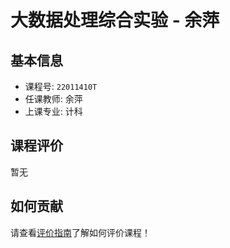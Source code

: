 # 大数据处理综合实验 - 余萍

## 基本信息

- 课程号: `22011410T`
- 任课教师: 余萍
- 上课专业: 计科

## 课程评价

暂无

## 如何贡献

请查看[评价指南](../how-to-comment.md)了解如何评价课程！
